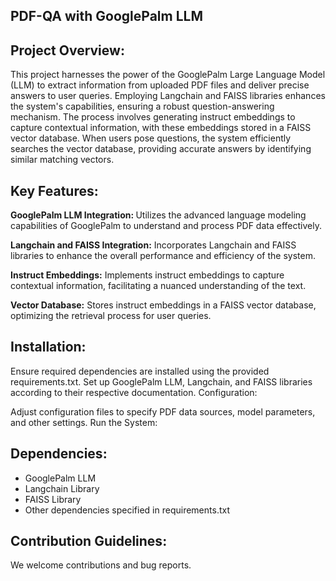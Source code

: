 ## PDF-QA with GooglePalm LLM
## Project Overview:
This project harnesses the power of the GooglePalm Large Language Model (LLM) to extract information from uploaded PDF files and deliver precise answers to user queries. Employing Langchain and FAISS libraries enhances the system's capabilities, ensuring a robust question-answering mechanism. The process involves generating instruct embeddings to capture contextual information, with these embeddings stored in a FAISS vector database. When users pose questions, the system efficiently searches the vector database, providing accurate answers by identifying similar matching vectors.

## Key Features:
<strong>GooglePalm LLM Integration: </strong>Utilizes the advanced language modeling capabilities of GooglePalm to understand and process PDF data effectively.

<strong>Langchain and FAISS Integration:</strong> Incorporates Langchain and FAISS libraries to enhance the overall performance and efficiency of the system.

<strong>Instruct Embeddings:</strong> Implements instruct embeddings to capture contextual information, facilitating a nuanced understanding of the text.

<strong>Vector Database:</strong> Stores instruct embeddings in a FAISS vector database, optimizing the retrieval process for user queries.


## Installation:

Ensure required dependencies are installed using the provided requirements.txt.
Set up GooglePalm LLM, Langchain, and FAISS libraries according to their respective documentation.
Configuration:

Adjust configuration files to specify PDF data sources, model parameters, and other settings.
Run the System:

## Dependencies:
* GooglePalm LLM
* Langchain Library
* FAISS Library
* Other dependencies specified in requirements.txt

## Contribution Guidelines:
We welcome contributions and bug reports. 